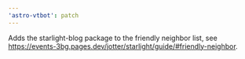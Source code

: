 ```yaml
---
'astro-vtbot': patch
---
```


Adds the starlight-blog package to the friendly neighbor list, see https://events-3bg.pages.dev/jotter/starlight/guide/#friendly-neighbor.
